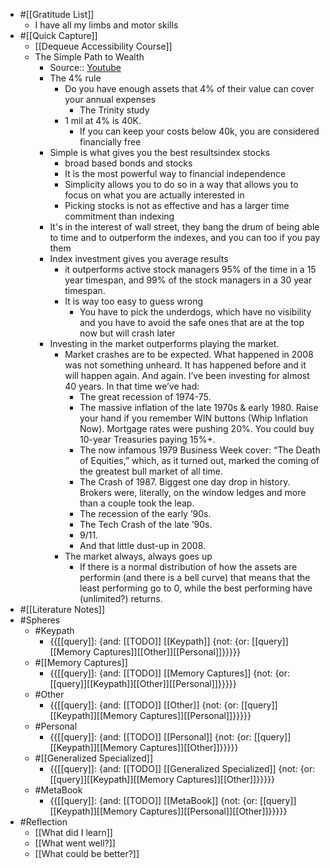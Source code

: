 - #[[Gratitude List]]
    -  I have all my limbs and motor skills
- #[[Quick Capture]]
    - [[Dequeue Accessibility Course]]
    - The Simple Path to Wealth
        - Source:: [Youtube](https://www.youtube.com/watch?v=T71ibcZAX3I)
        - The 4% rule
            - Do you have enough assets that 4% of their value can cover your annual expenses
                - The Trinity study
            - 1 mil at 4% is 40K.
                - If you can keep your costs below 40k, you are considered financially free
        - Simple is what gives you the best resultsindex stocks
            - broad based bonds and stocks
            - It is the most powerful way to financial independence
            - Simplicity allows you to do so in a way that allows you to focus on what you are actually interested in
            - Picking stocks is not as effective and has a larger time commitment than indexing
        - It's in the interest of wall street, they bang the drum of being able to time and to outperform the indexes, and you can too if you pay them
        - Index investment gives you average results
            - it outperforms active stock managers 95% of the time in a 15 year timespan, and 99% of the stock managers in a 30 year timespan.
            - It is way too easy to guess wrong
                - You have to pick the underdogs, which have no visibility and you have to avoid the safe ones that are at the top now but will crash later
        - Investing in the market outperforms playing the market. 
            - Market crashes are to be expected. What happened in 2008 was not something unheard.  It has happened before and it will happen again.  And again.  I’ve been investing for almost 40 years.  In that time we’ve had:
                - The great recession of 1974-75.
                - The massive inflation of the late 1970s & early 1980.  Raise your hand if you remember WIN buttons (Whip Inflation Now).  Mortgage rates were pushing 20%.  You could buy 10-year Treasuries paying 15%+.
                - The now infamous 1979 Business Week cover:  “The Death of Equities,” which, as it turned out, marked the coming of the greatest bull market of all time.
                - The Crash of 1987.  Biggest one day drop in history.  Brokers were, literally, on the window ledges and more than a couple took the leap.
                - The recession of the  early ’90s.
                - The  Tech Crash of the late ’90s.
                - 9/11.
                - And that little dust-up in 2008.
            - The market always, always goes up
                - If there is a normal distribution of how the assets are performin (and there is a bell curve) that means that the least performing go to 0, while the best performing have (unlimited?) returns.
- #[[Literature Notes]]
- #Spheres 
    - #Keypath
        - {{[[query]]: {and: [[TODO]] [[Keypath]] {not: {or: [[query]][[Memory Captures]][[Other]][[Personal]]}}}}}
    - #[[Memory Captures]]
        - {{[[query]]: {and: [[TODO]] [[Memory Captures]] {not: {or: [[query]][[Keypath]][[Other]][[Personal]]}}}}}
    - #Other
        - {{[[query]]: {and: [[TODO]] [[Other]] {not: {or: [[query]][[Keypath]][[Memory Captures]][[Personal]]}}}}}
    - #Personal
        - {{[[query]]: {and: [[TODO]] [[Personal]] {not: {or: [[query]][[Keypath]][[Memory Captures]][[Other]]}}}}}
    - #[[Generalized Specialized]]
        - {{[[query]]: {and: [[TODO]] [[Generalized Specialized]] {not: {or: [[query]][[Keypath]][[Memory Captures]][[Other]]}}}}}
    - #MetaBook
        - {{[[query]]: {and: [[TODO]] [[MetaBook]] {not: {or: [[query]][[Keypath]][[Memory Captures]][[Personal]][[Other]]}}}}}
- #Reflection
    - [[What did I learn]]
    - [[What went well?]]
    - [[What could be better?]]
